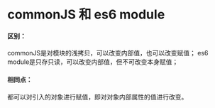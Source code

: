 # commonJS 和 es6 module

#### 区别：
commonJS是对模块的浅拷贝，可以改变内部值，也可以改变赋值；
es6 module是只存只读，可以改变内部值，但不可改变本身赋值；  

  
#### 相同点：
都可以对引入的对象进行赋值，即对对象内部属性的值进行改变。
